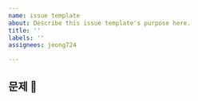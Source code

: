 ```yaml
---
name: issue template
about: Describe this issue template's purpose here.
title: ''
labels: ''
assignees: jeong724

---
```


## 문제 📌
